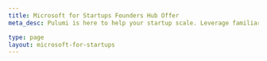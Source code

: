 ```yaml
---
title: Microsoft for Startups Founders Hub Offer
meta_desc: Pulumi is here to help your startup scale. Leverage familiar languages to spin up and scale out your cloud infrastructure quickly and efficiently.

type: page
layout: microsoft-for-startups
---
```

